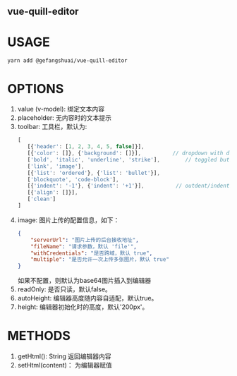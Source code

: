 vue-quill-editor
----
# USAGE
```shell script
yarn add @gefangshuai/vue-quill-editor
```

# OPTIONS

1. value (v-model): 绑定文本内容
2. placeholder: 无内容时的文本提示
3. toolbar: 工具栏，默认为:
     ```javascript
     [
        [{'header': [1, 2, 3, 4, 5, false]}],
        [{'color': []}, {'background': []}],          // dropdown with defaults from theme
        ['bold', 'italic', 'underline', 'strike'],        // toggled buttons
        ['link', 'image'],
        [{'list': 'ordered'}, {'list': 'bullet'}],
        ['blockquote', 'code-block'],
        [{'indent': '-1'}, {'indent': '+1'}],          // outdent/indent
        [{'align': []}],
        ['clean']
     ]
     ```
4. image: 图片上传的配置信息，如下：
    ```json
    {
        "serverUrl": "图片上传的后台接收地址",
        "fileName": "请求参数，默认 'file'",
        "withCredentials": "是否跨域，默认 true",
        "multiple": "是否允许一次上传多张图片，默认 true"
    }
    ```
    如果不配置，则默认为base64图片插入到编辑器
5. readOnly: 是否只读，默认false。
6. autoHeight: 编辑器高度随内容自适配，默认true。
7. height: 编辑器初始化时的高度，默认'200px'。

# METHODS

1. getHtml(): String
    返回编辑器内容
2. setHtml(content)： 
    为编辑器赋值